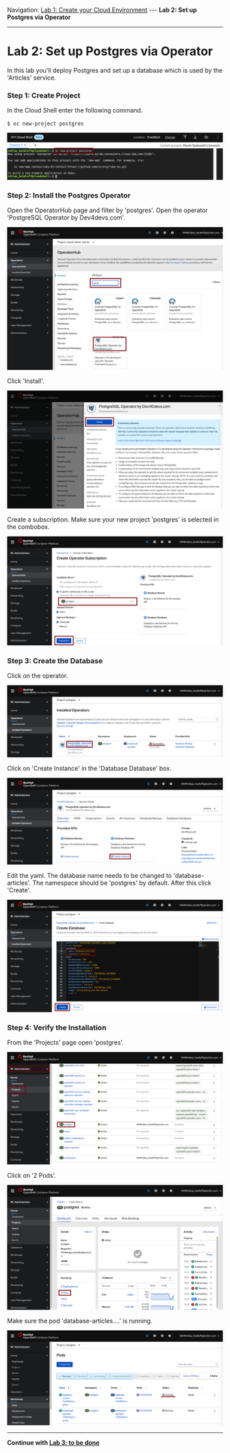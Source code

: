Navigation:
[Lab 1: Create your Cloud Environment](lab1.md) ---
**Lab 2: Set up Postgres via Operator**

---

# Lab 2: Set up Postgres via Operator

In this lab you'll deploy Postgres and set up a database which is used by the 'Articles' service.

### Step 1: Create Project

In the Cloud Shell enter the following command.

```
$ oc new-project postgres
```

![kafka deployment](../images/setup-postgres1.png)

### Step 2: Install the Postgres Operator

Open the OperatorHub page and filter by 'postgres'. Open the operator 'PostgreSQL Operator by Dev4devs.com'.

![kafka deployment](../images/setup-postgres2.png)

Click 'Install'.

![kafka deployment](../images/setup-postgres3.png)

Create a subscription. Make sure your new project 'postgres' is selected in the combobox.

![kafka deployment](../images/setup-postgres4.png)

### Step 3: Create the Database

Click on the operator.

![kafka deployment](../images/setup-postgres5.png)

Click on 'Create Instance' in the 'Database Database' box.

![kafka deployment](../images/setup-postgres6.png)

Edit the yaml. The database name needs to be changed to  'database-articles'. The namespace should be 'postgres' by default. After this click 'Create'.

![kafka deployment](../images/setup-postgres7.png)

### Step 4: Verify the Installation 

From the 'Projects' page open 'postgres'.

![kafka deployment](../images/setup-postgres8.png)

Click on '2 Pods'.

![kafka deployment](../images/setup-postgres9.png)

Make sure the pod 'database-articles....' is running.

![kafka deployment](../images/setup-postgres10.png)

---

__Continue with [Lab 3: to be done](lab3.md)__
